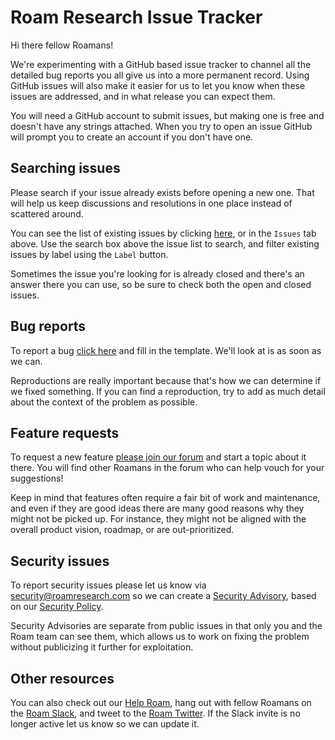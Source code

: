 # Roam Research Issue Tracker

Hi there fellow Roamans!

We're experimenting with a GitHub based issue tracker to channel all the detailed bug reports you all give us into a more permanent record. Using GitHub issues will also make it easier for us to let you know when these issues are addressed, and in what release you can expect them.

You will need a GitHub account to submit issues, but making one is free and doesn't have any strings attached. When you try to open an issue GitHub will prompt you to create an account if you don't have one.


## Searching issues

Please search if your issue already exists before opening a new one. That will help us keep discussions and resolutions in one place instead of scattered around.

You can see the list of existing issues by clicking [here](https://github.com/Roam-Research/issues/issues), or in the `Issues` tab above. Use the search box above the issue list to search, and filter existing issues by label using the `Label` button. 

Sometimes the issue you're looking for is already closed and there's an answer there you can use, so be sure to check both the open and closed issues.


## Bug reports

To report a bug [click here](https://github.com/Roam-Research/issues/issues/new?assignees=&labels=bug&template=bug_report.md&title=) and fill in the template. We'll look at is as soon as we can.

Reproductions are really important because that's how we can determine if we fixed something. If you can find a reproduction, try to add as much detail about the context of the problem as possible.


## Feature requests

To request a new feature [please join our forum](https://forum.roamresearch.com) and start a topic about it there. You will find other Roamans in the forum who can help vouch for your suggestions!

Keep in mind that features often require a fair bit of work and maintenance, and even if they are good ideas there are many good reasons why they might not be picked up. For instance, they might not be aligned with the overall product vision, roadmap, or are out-prioritized.


## Security issues

To report security issues please let us know via security@roamresearch.com so we can create a [Security Advisory](https://help.github.com/en/github/managing-security-vulnerabilities/about-github-security-advisories), based on our [Security Policy](https://github.com/Roam-Research/issues/security/policy). 

Security Advisories are separate from public issues in that only you and the Roam team can see them, which allows us to work on fixing the problem without publicizing it further for exploitation.


## Other resources

You can also check out our [Help Roam](https://roamresearch.com/#/app/help/page/1wnq-ZAAN), hang out with fellow Roamans on the [Roam Slack](https://join.slack.com/t/roamresearch/shared_invite/zt-m99ey55e-UvbM9HdX4daewvzplqU8XA), and tweet to the [Roam Twitter](https://twitter.com/RoamResearch). If the Slack invite is no longer active let us know so we can update it.

